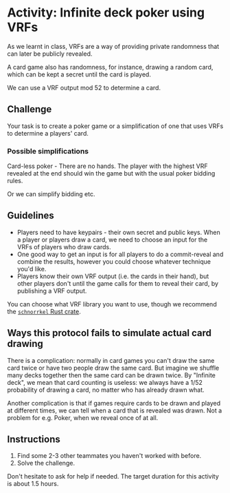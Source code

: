 # Activity: Infinite deck poker using VRFs

As we learnt in class, VRFs are a way of providing private randomness that can later be publicly revealed.

A card game also has randomness, for instance, drawing a random card, which can be kept a secret until the card is played.

We can use a VRF output mod 52 to determine a card.

## Challenge

Your task is to create a poker game or a simplification of one that uses VRFs to determine a players' card.

### Possible simplifications

Card-less poker - There are no hands.
The player with the highest VRF revealed at the end should win the game but with the usual poker bidding rules.

Or we can simplify bidding etc.

## Guidelines

- Players need to have keypairs - their own secret and public keys.
  When a player or players draw a card, we need to choose an input for the VRFs of players who draw cards.
- One good way to get an input is for all players to do a commit-reveal and combine the results, however you could choose whatever technique you'd like.
- Players know their own VRF output (i.e. the cards in their hand), but other players don't until the game calls for them to reveal their card, by publishing a VRF output.

You can choose what VRF library you want to use, though we recommend the [`schnorrkel` Rust crate](https://github.com/w3f/schnorrkel).

## Ways this protocol fails to simulate actual card drawing

There is a complication: normally in card games you can't draw the same card twice or have two people draw the same card.
But imagine we shuffle many decks together then the same card can be drawn twice.
By "Infinite deck", we mean that card counting is useless: we always have a 1/52 probability of drawing a card, no matter who has already drawn what.

Another complication is that if games require cards to be drawn and played at different times, we can tell when a card that is revealed was drawn.
Not a problem for e.g. Poker, when we reveal once of at all.

## Instructions

1. Find some 2-3 other teammates you haven't worked with before.
1. Solve the challenge.

Don't hesitate to ask for help if needed.
The target duration for this activity is about 1.5 hours.
